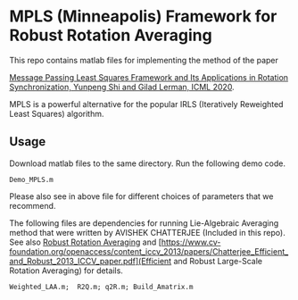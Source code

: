 # MPLS (Minneapolis) Framework for Robust Rotation Averaging

This repo contains matlab files for implementing the method of the paper

[Message Passing Least Squares Framework and Its Applications in Rotation Synchronization, Yunpeng Shi and Gilad Lerman, ICML 2020](https://arxiv.org/pdf/2007.13638.pdf).

MPLS is a powerful alternative for the popular IRLS (Iteratively Reweighted Least Squares) algorithm. 

## Usage
Download matlab files to the same directory. Run the following demo code.
```
Demo_MPLS.m
```
Please also see in above file for different choices of parameters that we recommend.


The following files are dependencies for running Lie-Algebraic Averaging method that were written by AVISHEK CHATTERJEE (Included in this repo). See also [Robust Rotation Averaging](http://www.ee.iisc.ac.in/labs/cvl/papers/robustrelrotavg.pdf) and [https://www.cv-foundation.org/openaccess/content_iccv_2013/papers/Chatterjee_Efficient_and_Robust_2013_ICCV_paper.pdf](Efficient and Robust Large-Scale Rotation Averaging) for details.
```
Weighted_LAA.m;  R2Q.m; q2R.m; Build_Amatrix.m
```
